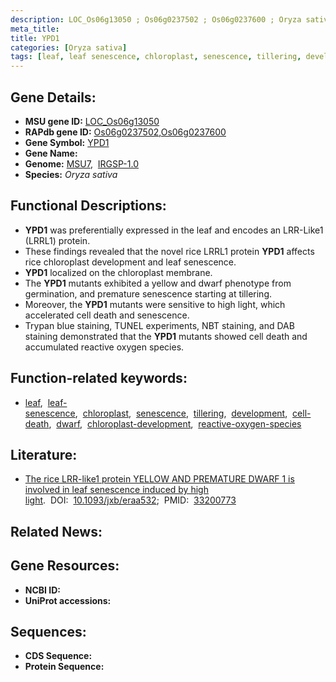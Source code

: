 ```yaml
---
description: LOC_Os06g13050 ; Os06g0237502 ; Os06g0237600 ; Oryza sativa
meta_title:
title: YPD1
categories: [Oryza sativa]
tags: [leaf, leaf senescence, chloroplast, senescence, tillering, development, cell death, dwarf, chloroplast development, reactive oxygen species]
---
```


## Gene Details:
- **MSU gene ID:** [LOC_Os06g13050](http://rice.uga.edu/cgi-bin/ORF_infopage.cgi?orf=LOC_Os06g13050)  
- **RAPdb gene ID:** [Os06g0237502](https://rapdb.dna.affrc.go.jp/locus/?name=Os06g0237502),[Os06g0237600](https://rapdb.dna.affrc.go.jp/locus/?name=Os06g0237600)  
- **Gene Symbol:** <u>YPD1</u>
- **Gene Name:**
- **Genome:**  [MSU7](http://rice.uga.edu/),&nbsp;&nbsp;[IRGSP-1.0](https://rapdb.dna.affrc.go.jp/download/irgsp1.html)
- **Species:** *Oryza sativa*

## Functional Descriptions:
   - **YPD1** was preferentially expressed in the leaf and encodes an LRR-Like1 (LRRL1) protein.
   - These findings revealed that the novel rice LRRL1 protein **YPD1** affects rice chloroplast development and leaf senescence.
   - **YPD1** localized on the chloroplast membrane.
   - The **YPD1** mutants exhibited a yellow and dwarf phenotype from germination, and premature senescence starting at tillering.
   - Moreover, the **YPD1** mutants were sensitive to high light, which accelerated cell death and senescence.
   - Trypan blue staining, TUNEL experiments, NBT staining, and DAB staining demonstrated that the **YPD1** mutants showed cell death and accumulated reactive oxygen species.

## Function-related keywords:
   - [leaf](/tags/leaf/),&nbsp;&nbsp;[leaf-senescence](/tags/leaf-senescence/),&nbsp;&nbsp;[chloroplast](/tags/chloroplast/),&nbsp;&nbsp;[senescence](/tags/senescence/),&nbsp;&nbsp;[tillering](/tags/tillering/),&nbsp;&nbsp;[development](/tags/development/),&nbsp;&nbsp;[cell-death](/tags/cell-death/),&nbsp;&nbsp;[dwarf](/tags/dwarf/),&nbsp;&nbsp;[chloroplast-development](/tags/chloroplast-development/),&nbsp;&nbsp;[reactive-oxygen-species](/tags/reactive-oxygen-species/)

## Literature:
   - [The rice LRR-like1 protein YELLOW AND PREMATURE DWARF 1 is involved in leaf senescence induced by high light](https://www.doi.org/10.1093/jxb/eraa532).&nbsp;&nbsp;DOI:&nbsp;&nbsp;[10.1093/jxb/eraa532](https://www.doi.org/10.1093/jxb/eraa532);&nbsp;&nbsp;PMID:&nbsp;&nbsp;[33200773](https://pubmed.ncbi.nlm.nih.gov/33200773/)

## Related News:

## Gene Resources:
- **NCBI ID:**  []()
- **UniProt accessions:** [](https://www.uniprot.org/uniprotkb//entry)

## Sequences:
- **CDS Sequence:**
- **Protein Sequence:**
